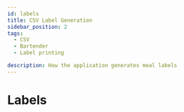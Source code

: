 ```yaml
---
id: labels
title: CSV Label Generation
sidebar_position: 2
tags:
  - CSV
  - Bartender
  - Label printing

description: How the application generates meal labels
---
```


# Labels
